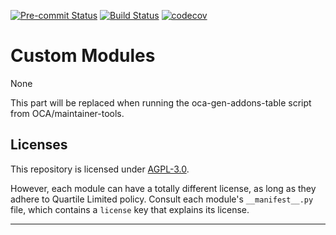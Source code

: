 
<!-- /!\ Non OCA Context : Set here the badge of your runbot / runboat instance. -->
[![Pre-commit Status](https://github.com/qrtl/iai-custom/actions/workflows/pre-commit.yml/badge.svg?branch=16.0)](https://github.com/qrtl/iai-custom/actions/workflows/pre-commit.yml?query=branch%3A16.0)
[![Build Status](https://github.com/qrtl/iai-custom/actions/workflows/test.yml/badge.svg?branch=16.0)](https://github.com/qrtl/iai-custom/actions/workflows/test.yml?query=branch%3A16.0)
[![codecov](https://codecov.io/gh/qrtl/iai-custom/branch/16.0/graph/badge.svg)](https://codecov.io/gh/qrtl/iai-custom)
<!-- /!\ Non OCA Context : Set here the badge of your translation instance. -->

<!-- /!\ do not modify above this line -->

# Custom Modules

None

<!-- /!\ do not modify below this line -->

<!-- prettier-ignore-start -->

[//]: # (addons)

This part will be replaced when running the oca-gen-addons-table script from OCA/maintainer-tools.

[//]: # (end addons)

<!-- prettier-ignore-end -->

## Licenses

This repository is licensed under [AGPL-3.0](LICENSE).

However, each module can have a totally different license, as long as they adhere to Quartile Limited
policy. Consult each module's `__manifest__.py` file, which contains a `license` key
that explains its license.

----
<!-- /!\ Non OCA Context : Set here the full description of your organization. -->

